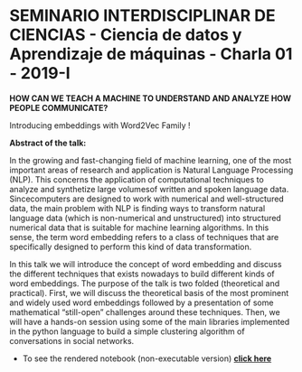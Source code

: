 # SEMINARIO INTERDISCIPLINAR DE CIENCIAS - Ciencia de datos y Aprendizaje de máquinas - Charla 01 - 2019-I

**HOW CAN WE TEACH A MACHINE TO UNDERSTAND AND ANALYZE HOW PEOPLE COMMUNICATE?**

Introducing embeddings with Word2Vec Family !

**Abstract of the talk:** 

In the  growing  and  fast-changing  field  of  machine  learning,  one  of  the  most  important  areas  of research and application is Natural  Language Processing (NLP).  This concerns the application of computational techniques to analyze and synthetize large volumesof written and spoken language data. Sincecomputers  are  designed  to  work  with  numerical  and  well-structured data,  the  main problem with NLP is finding ways to  transform natural language data (which is non-numerical and unstructured) into structured numerical data that is suitable for machine learning algorithms. In this sense,  the  term  word  embedding  refers  to  a  class  of  techniques  that  are  specifically  designed  to perform this kind of data transformation. 

In  this  talk  we will introduce  the  concept of  word  embedding  and  discuss  the  different  techniques that  exists  nowadays  to  build  different  kinds  of  word  embeddings. The  purpose  of  the  talk  is  two folded (theoretical and practical). First, we will discuss the theoretical basis of the most prominent and  widely used word embeddings  followed  by  a  presentation  of  some  mathematical “still-open” challenges around these techniques. Then, we will have a hands-on session using some of the main libraries implemented in the python language to build a simple clustering algorithm of conversations in social networks.

* To see the rendered notebook (non-executable version) [**click here**](https://nbviewer.jupyter.org/github/pachocamacho1990/Word2Vec_seminar/blob/master/working_example_word2vec.ipynb)
